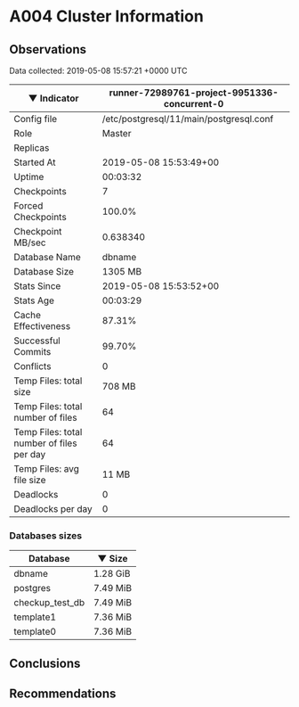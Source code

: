 # A004 Cluster Information #

## Observations ##
Data collected: 2019-05-08 15:57:21 +0000 UTC  

&#9660;&nbsp;Indicator | runner-72989761-project-9951336-concurrent-0 
--------|-------
Config file |/etc/postgresql/11/main/postgresql.conf
Role |Master
Replicas |
Started At |2019-05-08&nbsp;15:53:49+00
Uptime |00:03:32
Checkpoints |7
Forced Checkpoints |100.0%
Checkpoint MB/sec |0.638340
Database Name |dbname
Database Size |1305&nbsp;MB
Stats Since |2019-05-08&nbsp;15:53:52+00
Stats Age |00:03:29
Cache Effectiveness |87.31%
Successful Commits |99.70%
Conflicts |0
Temp Files: total size |708&nbsp;MB
Temp Files: total number of files |64
Temp Files: total number of files per day |64
Temp Files: avg file size |11&nbsp;MB
Deadlocks |0
Deadlocks per day |0


### Databases sizes ###
Database | &#9660;&nbsp;Size
---------|------
dbname | 1.28&nbsp;GiB
postgres | 7.49&nbsp;MiB
checkup_test_db | 7.49&nbsp;MiB
template1 | 7.36&nbsp;MiB
template0 | 7.36&nbsp;MiB


## Conclusions ##


## Recommendations ##

